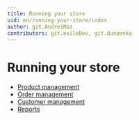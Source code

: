 ```yaml
---
title: Running your store
uid: en/running-your-store/index
author: git.AndreiMaz
contributors: git.exileDev, git.dunaenko
---
```


# Running your store

* [Product management](xref:en/running-your-store/catalog/index)
* [Order management](xref:en/running-your-store/order-management/index)
* [Customer management](xref:en/running-your-store/customer-management/index)
* [Reports](xref:en/running-your-store/reports)
